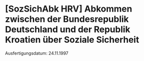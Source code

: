 # [SozSichAbk HRV] Abkommen zwischen der Bundesrepublik Deutschland und der Republik Kroatien über Soziale Sicherheit

Ausfertigungsdatum: 24.11.1997

 